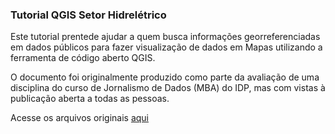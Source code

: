 ### Tutorial QGIS Setor Hidrelétrico
Este tutorial prentede ajudar a quem busca informações georreferenciadas em dados públicos
para fazer visualização de dados em Mapas utilizando a ferramenta de código aberto QGIS.

O documento foi originalmente produzido como parte da avaliação de uma disciplina do curso de Jornalismo de Dados (MBA) do IDP,
 mas com vistas à publicação aberta a todas as pessoas.

 Acesse os arquivos originais  [aqui](https://drive.google.com/drive/folders/1GmDZy-q1uZYv5FVEcCElFhwFlEsrMo7C)
 
